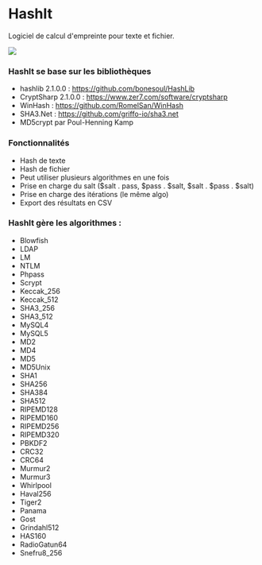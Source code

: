 # HashIt
Logiciel de calcul d'empreinte pour texte et fichier.

<img src="https://pbs.twimg.com/media/Euvn0LvXUAEflbZ?format=png&name=900x900">


### HashIt se base sur les bibliothèques
- hashlib 2.1.0.0 : https://github.com/bonesoul/HashLib
- CryptSharp 2.1.0.0 : https://www.zer7.com/software/cryptsharp
- WinHash : https://github.com/RomelSan/WinHash
- SHA3.Net : https://github.com/griffo-io/sha3.net
- MD5crypt par Poul-Henning Kamp


### Fonctionnalités
- Hash de texte
- Hash de fichier
- Peut utiliser plusieurs algorithmes en une fois
- Prise en charge du salt ($salt . pass, $pass . $salt, $salt . $pass . $salt)
- Prise en charge des itérations (le même algo)
- Export des résultats en CSV


### HashIt gère les algorithmes :
- Blowfish
- LDAP
- LM
- NTLM
- Phpass
- Scrypt
- Keccak_256
- Keccak_512
- SHA3_256
- SHA3_512
- MySQL4
- MySQL5
- MD2
- MD4
- MD5
- MD5Unix
- SHA1
- SHA256
- SHA384
- SHA512
- RIPEMD128
- RIPEMD160
- RIPEMD256
- RIPEMD320
- PBKDF2
- CRC32
- CRC64
- Murmur2
- Murmur3
- Whirlpool
- Haval256
- Tiger2
- Panama
- Gost
- Grindahl512
- HAS160
- RadioGatun64
- Snefru8_256
